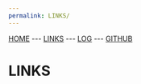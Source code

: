 ```yaml
---
permalink: LINKS/
---
```


[HOME](https://syadzaarrana.github.io/os222) ---
[LINKS](https://syadzaarrana.github.io/os222/LINKS/) ---
[LOG](https://syadzaarrana.github.io/os222/TXT/mylog.txt) ---
[GITHUB](https://github.com/syadzaarrana/os222)

# LINKS
